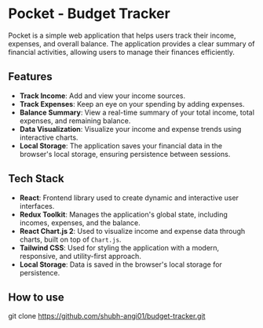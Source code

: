 # Pocket - Budget Tracker

Pocket is a simple web application that helps users track their income, expenses, and overall balance. The application provides a clear summary of financial activities, allowing users to manage their finances efficiently.

## Features

- **Track Income**: Add and view your income sources.
- **Track Expenses**: Keep an eye on your spending by adding expenses.
- **Balance Summary**: View a real-time summary of your total income, total expenses, and remaining balance.
- **Data Visualization**: Visualize your income and expense trends using interactive charts.
- **Local Storage**: The application saves your financial data in the browser's local storage, ensuring persistence between sessions.



## Tech Stack

- **React**: Frontend library used to create dynamic and interactive user interfaces.
- **Redux Toolkit**: Manages the application's global state, including incomes, expenses, and the balance.
- **React Chart.js 2**: Used to visualize income and expense data through charts, built on top of `Chart.js`.
- **Tailwind CSS**: Used for styling the application with a modern, responsive, and utility-first approach.
- **Local Storage**: Data is saved in the browser's local storage for persistence.

## How to use 
git clone https://github.com/shubh-angi01/budget-tracker.git

